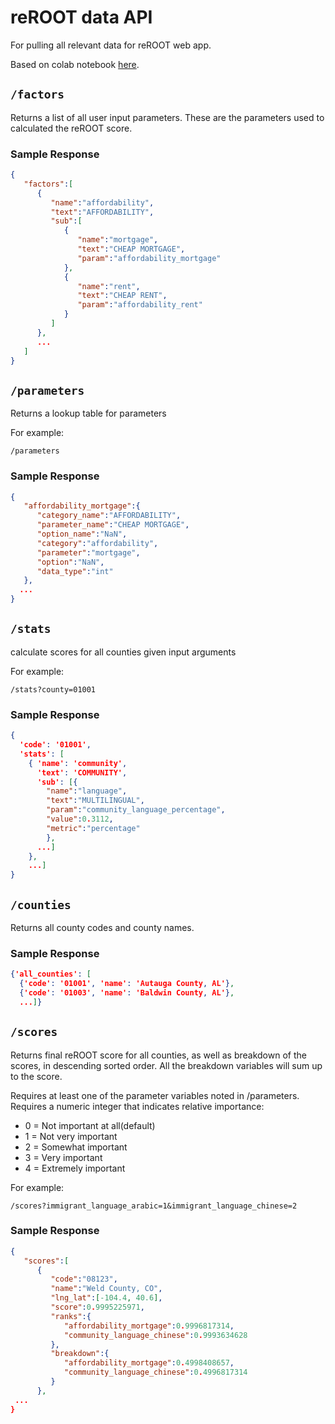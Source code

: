 # reROOT data API

For pulling all relevant data for reROOT web app.

Based on colab notebook [here](https://colab.research.google.com/drive/1lDnCKAO62lo14QebxrLzSishJpxop0oU).

## `/factors`

Returns a list of all user input parameters. These are the parameters used to calculated the reROOT score.

### Sample Response

```json
{
   "factors":[
      {
         "name":"affordability",
         "text":"AFFORDABILITY",
         "sub":[
            {
               "name":"mortgage",
               "text":"CHEAP MORTGAGE",
               "param":"affordability_mortgage"
            },
            {
               "name":"rent",
               "text":"CHEAP RENT",
               "param":"affordability_rent"
            }
         ]
      },
      ...
   ]
}
```

## `/parameters`

Returns a lookup table for parameters

For example:

```text
/parameters
```

### Sample Response

```json
{
   "affordability_mortgage":{
      "category_name":"AFFORDABILITY",
      "parameter_name":"CHEAP MORTGAGE",
      "option_name":"NaN",
      "category":"affordability",
      "parameter":"mortgage",
      "option":"NaN",
      "data_type":"int"
   },
  ...
}
```

## `/stats`

calculate scores for all counties given input arguments

For example:

```text
/stats?county=01001
```

### Sample Response

```json
{
  'code': '01001',
  'stats': [
    { 'name': 'community',
      'text': 'COMMUNITY',
      'sub': [{ 
        "name":"language",
        "text":"MULTILINGUAL",
        "param":"community_language_percentage",
        "value":0.3112,
        "metric":"percentage"
        },
      ...]
    },
    ...]
}
```

## `/counties`

Returns all county codes and county names.

### Sample Response

```json
{'all_counties': [
  {'code': '01001', 'name': 'Autauga County, AL'},
  {'code': '01003', 'name': 'Baldwin County, AL'},
  ...]}
 ```

## `/scores`

Returns final reROOT score for all counties, as well as breakdown of the scores,
in descending sorted order.
All the breakdown variables will sum up to the score.

Requires at least one of the parameter variables noted in /parameters. Requires a numeric integer that indicates relative importance:

- 0 = Not important at all(default)
- 1 = Not very important
- 2 = Somewhat important
- 3 = Very important
- 4 = Extremely important

For example:

```text
/scores?immigrant_language_arabic=1&immigrant_language_chinese=2
```

### Sample Response

```json
{
   "scores":[
      {
         "code":"08123",
         "name":"Weld County, CO",
         "lng_lat":[-104.4, 40.6],
         "score":0.9995225971,
         "ranks":{
            "affordability_mortgage":0.9996817314,
            "community_language_chinese":0.9993634628
         },
         "breakdown":{
            "affordability_mortgage":0.4998408657,
            "community_language_chinese":0.4996817314
         }
      },
 ...
}
```
